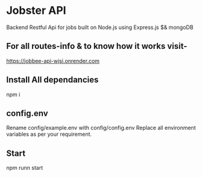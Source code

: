# Jobster API
Backend Restful Api for jobs built on Node.js using Express.js $& mongoDB

## For all routes-info & to know how it works visit-
https://jobbee-api-wjsi.onrender.com

## Install All dependancies
npm i

## config.env
Rename config/example.env with config/config.env
Replace all environment variables as per your requirement.

## Start
npm runn start

